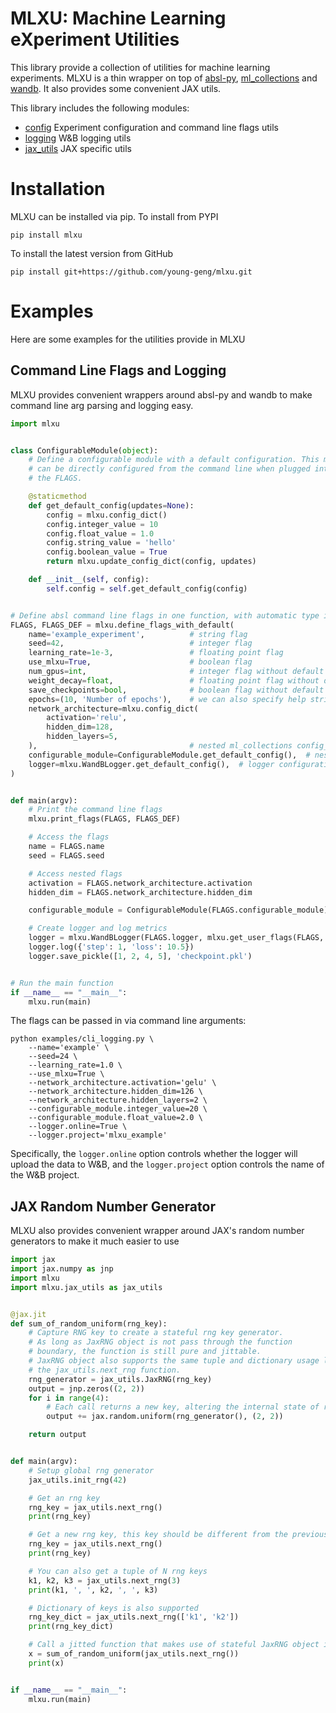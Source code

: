 # MLXU: Machine Learning eXperiment Utilities
This library provide a collection of utilities for machine learning experiments.
MLXU is a thin wrapper on top of [absl-py](https://github.com/abseil/abseil-py),
[ml_collections](https://github.com/google/ml_collections) and
[wandb](https://github.com/wandb/wandb). It also provides some convenient JAX
utils.


This library includes the following modules:
 * [config](mlxu/config.py) Experiment configuration and command line flags utils
 * [logging](mlxu/logging.py) W&B logging utils
 * [jax_utils](mlxu/jax_utils.py) JAX specific utils


# Installation
MLXU can be installed via pip. To install from PYPI
```shell
pip install mlxu
```

To install the latest version from GitHub
```shell
pip install git+https://github.com/young-geng/mlxu.git
```


# Examples
Here are some examples for the utilities provide in MLXU

## Command Line Flags and Logging
MLXU provides convenient wrappers around absl-py and wandb to make command line
arg parsing and logging easy.
```python
import mlxu


class ConfigurableModule(object):
    # Define a configurable module with a default configuration. This module
    # can be directly configured from the command line when plugged into
    # the FLAGS.

    @staticmethod
    def get_default_config(updates=None):
        config = mlxu.config_dict()
        config.integer_value = 10
        config.float_value = 1.0
        config.string_value = 'hello'
        config.boolean_value = True
        return mlxu.update_config_dict(config, updates)

    def __init__(self, config):
        self.config = self.get_default_config(config)


# Define absl command line flags in one function, with automatic type inference.
FLAGS, FLAGS_DEF = mlxu.define_flags_with_default(
    name='example_experiment',          # string flag
    seed=42,                            # integer flag
    learning_rate=1e-3,                 # floating point flag
    use_mlxu=True,                      # boolean flag
    num_gpus=int,                       # integer flag without default value
    weight_decay=float,                 # floating point flag without default value
    save_checkpoints=bool,              # boolean flag without default value
    epochs=(10, 'Number of epochs'),    # we can also specify help strings
    network_architecture=mlxu.config_dict(
        activation='relu',
        hidden_dim=128,
        hidden_layers=5,
    ),                                  # nested ml_collections config_dict
    configurable_module=ConfigurableModule.get_default_config(),  # nested custom config_dict
    logger=mlxu.WandBLogger.get_default_config(),  # logger configuration
)


def main(argv):
    # Print the command line flags
    mlxu.print_flags(FLAGS, FLAGS_DEF)

    # Access the flags
    name = FLAGS.name
    seed = FLAGS.seed

    # Access nested flags
    activation = FLAGS.network_architecture.activation
    hidden_dim = FLAGS.network_architecture.hidden_dim

    configurable_module = ConfigurableModule(FLAGS.configurable_module)

    # Create logger and log metrics
    logger = mlxu.WandBLogger(FLAGS.logger, mlxu.get_user_flags(FLAGS, FLAGS_DEF))
    logger.log({'step': 1, 'loss': 10.5})
    logger.save_pickle([1, 2, 4, 5], 'checkpoint.pkl')


# Run the main function
if __name__ == "__main__":
    mlxu.run(main)
```

The flags can be passed in via command line arguments:
```shell
python examples/cli_logging.py \
    --name='example' \
    --seed=24 \
    --learning_rate=1.0 \
    --use_mlxu=True \
    --network_architecture.activation='gelu' \
    --network_architecture.hidden_dim=126 \
    --network_architecture.hidden_layers=2 \
    --configurable_module.integer_value=20 \
    --configurable_module.float_value=2.0 \
    --logger.online=True \
    --logger.project='mlxu_example'
```

Specifically, the `logger.online` option controls whether the logger will upload
the data to W&B, and the `logger.project` option controls the name of the W&B
project.

## JAX Random Number Generator
MLXU also provides convenient wrapper around JAX's random number generators
to make it much easier to use
```python
import jax
import jax.numpy as jnp
import mlxu
import mlxu.jax_utils as jax_utils


@jax.jit
def sum_of_random_uniform(rng_key):
    # Capture RNG key to create a stateful rng key generator.
    # As long as JaxRNG object is not pass through the function
    # boundary, the function is still pure and jittable.
    # JaxRNG object also supports the same tuple and dictionary usage like
    # the jax_utils.next_rng function.
    rng_generator = jax_utils.JaxRNG(rng_key)
    output = jnp.zeros((2, 2))
    for i in range(4):
        # Each call returns a new key, altering the internal state of rng_generator
        output += jax.random.uniform(rng_generator(), (2, 2))

    return output


def main(argv):
    # Setup global rng generator
    jax_utils.init_rng(42)

    # Get an rng key
    rng_key = jax_utils.next_rng()
    print(rng_key)

    # Get a new rng key, this key should be different from the previous one
    rng_key = jax_utils.next_rng()
    print(rng_key)

    # You can also get a tuple of N rng keys
    k1, k2, k3 = jax_utils.next_rng(3)
    print(k1, ', ', k2, ', ', k3)

    # Dictionary of keys is also supported
    rng_key_dict = jax_utils.next_rng(['k1', 'k2'])
    print(rng_key_dict)

    # Call a jitted function that makes use of stateful JaxRNG object internally
    x = sum_of_random_uniform(jax_utils.next_rng())
    print(x)


if __name__ == "__main__":
    mlxu.run(main)
```